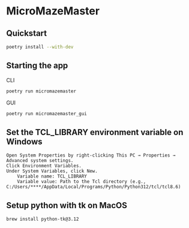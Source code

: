 # MicroMazeMaster

## Quickstart

```bash
poetry install --with-dev

```

## Starting the app

CLI
```bash
poetry run micromazemaster
```

GUI
```bash
poetry run micromazemaster_gui
```

## Set the TCL_LIBRARY environment variable on Windows

```
Open System Properties by right-clicking This PC → Properties → Advanced system settings.
Click Environment Variables.
Under System Variables, click New.
    Variable name: TCL_LIBRARY
    Variable value: Path to the Tcl directory (e.g., C:/Users/****/AppData/Local/Programs/Python/Python312/tcl/tcl8.6)
```

## Setup python with tk on MacOS

```bash
brew install python-tk@3.12
```

